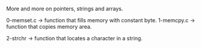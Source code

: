 More and more on pointers, strings and arrays.

0-memset.c -> function that fills memory with constant byte.
1-memcpy.c -> function that copies memory area.



2-strchr -> function that locates a character in a string.
